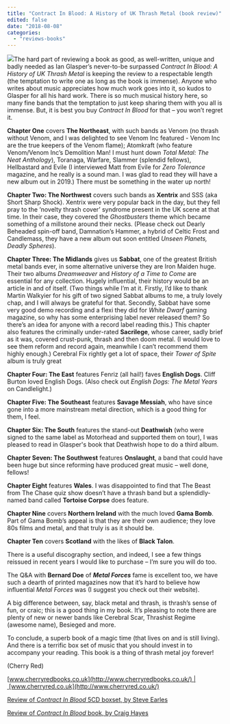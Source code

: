 ```yaml
---
title: "Contract In Blood: A History of UK Thrash Metal (book review)"
edited: false
date: "2018-08-08"
categories:
  - "reviews-books"
---
```


![](https://www.hellbound.ca/wp-content/uploads/2018/07/CONTRACT-IN-BLOOD-Book-1.jpg)The hard part of reviewing a book as good, as well-written, unique and badly needed as Ian Glasper’s never-to-be surpassed _Contract In Blood: A History of UK Thrash Metal_ is keeping the review to a respectable length (the temptation to write one as long as the book is immense). Anyone who writes about music appreciates how much work goes into it, so kudos to Glasper for all his hard work. There is so much musical history here, so many fine bands that the temptation to just keep sharing them with you all is immense. But, it is best you buy _Contract In Blood_ for that – you won’t regret it.

**Chapter One** covers **The Northeast**, with such bands as Venom (no thrash without Venom, and I was delighted to see Venom Inc featured - Venom Inc are the true keepers of the Venom flame); Atomkraft (who feature Venom/Venom Inc’s Demolition Man! I must hunt down _Total Metal: The Neat Anthology_), Toranaga, Warfare, Slammer (splendid fellows), Hellbastard and Evile (I interviewed Matt from Evile for _Zero Tolerance_ magazine, and he really is a sound man. I was glad to read they will have a new album out in 2019.) There must be something in the water up north!

**Chapter Two: The Northwest** covers such bands as **Xentrix** and SSS (aka Short Sharp Shock). Xentrix were very popular back in the day, but they fell pray to the ‘novelty thrash cover’ syndrome present in the UK scene at that time. In their case, they covered the _Ghostbusters_ theme which became something of a millstone around their necks. (Please check out Dearly Beheaded spin-off band, Damnation’s Hammer, a hybrid of Celtic Frost and Candlemass, they have a new album out soon entitled _Unseen Planets, Deadly Spheres_).

**Chapter Three: The Midlands** gives us **Sabbat**, one of the greatest British metal bands ever, in some alternative universe they are Iron Maiden huge. Their two albums _Dreamweaver_ and _History of a Time to Come_ are essential for any collection. Hugely influential, their history would be an article in and of itself. (Two things while I’m at it. Firstly, I’d like to thank Martin Walkyier for his gift of two signed Sabbat albums to me, a truly lovely chap, and I will always be grateful for that. Secondly, Sabbat have some very good demo recording and a flexi they did for _White Dwarf_ gaming magazine, so why has some enterprising label never released them? So there’s an idea for anyone with a record label reading this.) This chapter also features the criminally under-rated **Sacrilege**, whose career, sadly brief as it was, covered crust-punk, thrash and then doom metal. (I would love to see them reform and record again, meanwhile I can’t recommend them highly enough.) Cerebral Fix rightly get a lot of space, their _Tower of Spite_ album is truly great

**Chapter Four: The East** features Fenriz (all hail!) faves **English Dogs**. Cliff Burton loved English Dogs. (Also check out _English Dogs: The Metal Years_ on Candlelight.)

**Chapter Five: The Southeast** features **Savage Messiah**, who have since gone into a more mainstream metal direction, which is a good thing for them, I feel.

**Chapter Six: The South** features the stand-out **Deathwish** (who were signed to the same label as Motorhead and supported them on tour), I was pleased to read in Glasper's book that Deathwish hope to do a third album.

**Chapter Seven: The Southwest** features **Onslaught**, a band that could have been huge but since reforming have produced great music – well done, fellows!

**Chapter Eight** features **Wales**. I was disappointed to find that The Beast from The Chase quiz show doesn’t have a thrash band but a splendidly-named band called **Tortoise Corpse** does feature.

**Chapter Nine** covers **Northern Ireland** with the much loved **Gama Bomb**. Part of Gama Bomb’s appeal is that they are their own audience; they love 80s films and metal, and that truly is as it should be.

**Chapter Ten** covers **Scotland** with the likes of **Black Talon**.

There is a useful discography section, and indeed, I see a few things reissued in recent years I would like to purchase – I’m sure you will do too.

The Q&A with **Bernard Doe** of _**Metal Forces**_ fame is excellent too, we have such a dearth of printed magazines now that it’s hard to believe how influential _Metal Forces_ was (I suggest you check out their website).

A big difference between, say, black metal and thrash, is thrash’s sense of fun, or craic; this is a good thing in my book. It’s pleasing to note there are plenty of new or newer bands like Cerebral Scar, Thrashist Regime (awesome name), Besieged and more.

To conclude, a superb book of a magic time (that lives on and is still living). And there is a terrific box set of music that you should invest in to accompany your reading. This book is a thing of thrash metal joy forever!

(Cherry Red)

[www.cherryredbooks.co.uk](http://www.cherryredbooks.co.uk/) | [www.cherryred.co.uk](http://www.cherryred.co.uk/)

[Review of _Contract In Blood_ 5CD boxset, by Steve Earles](https://www.hellbound.ca/2018/08/various-artists-contract-in-blood-a-history-of-uk-thrash-metal-boxset)

[Review of _Contract In Blood_ book, by Craig Hayes](https://www.hellbound.ca/2018/07/book-review-contract-in-blood-by-ian-glasper/)

